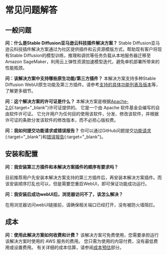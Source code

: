 # 常见问题解答

## 一般问题

**问：什么是Stable Diffusion亚马逊云科技插件解决方案？**
Stable Diffusion亚马逊云科技插件解决方案通过为社区提供插件和云资源模版方式，帮助现有客户将现有Stable Diffusion的模型训练，推理和调优等任务负载从本地服务器迁移至Amazon SageMaker，利用云上弹性资源加速模型迭代，避免单机部署所带来的性能瓶颈。

**问：该解决方案中支持哪些原生功能/第三方插件？**
本解决方案支持多种Stable Diffusion WebUI原生功能及第三方插件。请参考[支持的具体功能列表及版本](./solution-overview/features-and-benefits.md)等，了解更多细节。

**问：这个解决方案的许可证是什么？**
本解决方案是根据[Apache-2.0](https://www.apache.org/licenses/LICENSE-2.0){:target="_blank"}许可证提供的。 它是一个由 Apache 软件基金会编写的自由软件许可证。 它允许用户为任何目的使用该软件，分发、修改该软件，并根据许可证的条款分发该软件的修改版本，而不必担心版权费。

**问：我如何提交功能请求或错误报告？**
你可以通过GitHub问题提交[功能请求](https://github.com/awslabs/stable-diffusion-aws-extension/issues/new?assignees=&labels=feature-request%2Cneeds-triage&projects=&template=feature_request.yml&title=%28module+name%29%3A+%28short+issue+description%29){:target="_blank"}和[错误报告](https://github.com/awslabs/stable-diffusion-aws-extension/issues/new?assignees=&labels=bug%2Cneeds-triage&projects=&template=bug_report.yml&title=%28module+name%29%3A+%28short+issue+description%29){:target="_blank"}。


## 安装和配置

**问：我安装第三方插件和本解决方案插件的顺序有要求吗？**

目前推荐用户先安装本解决方案支持的第三方插件后，再安装本解决方案插件。而该安装顺序打乱也可以，但是需要您重启WebUI，即可保证功能成功运行。

**问：我安装后成功webUI后，浏览器访问不了，该怎么解决？**

在用浏览器访问webUI链接前，请确保相关端口已经打开，没有被防火墙阻拦。



## 成本

 **问：使用此解决方案如何收费和计费？**
该解决方案可免费使用，您需要承担运行该解决方案时使用的 AWS 服务的费用。 您只需为使用的内容付费，没有最低费用或设置费用。 有关详细的成本估算，请参阅[成本预估](./cost.md)部分。